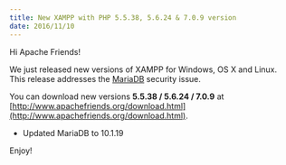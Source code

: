 ```yaml
---
title: New XAMPP with PHP 5.5.38, 5.6.24 & 7.0.9 version
date: 2016/11/10
---
```


Hi Apache Friends!

We just released new versions of XAMPP for Windows, OS X and Linux. This release addresses the [MariaDB](https://cve.mitre.org/cgi-bin/cvename.cgi?name=CVE-2016-6663) security issue.

You can download new versions <b>5.5.38 / 5.6.24 / 7.0.9</b> at [http://www.apachefriends.org/download.html](http://www.apachefriends.org/download.html).

- Updated MariaDB to 10.1.19

Enjoy!
